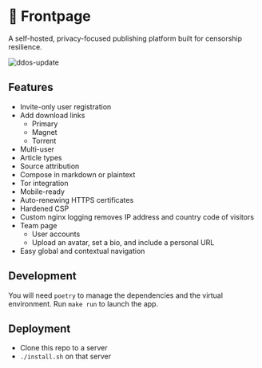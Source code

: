 # 📰 Frontpage
A self-hosted, privacy-focused publishing platform built for censorship resilience.

![ddos-update](https://github.com/scidsg/frontpage/assets/28545431/c30b0672-ba9b-45c4-8b8c-7c1b45f5f318)

## Features
- Invite-only user registration
- Add download links
  - Primary
  - Magnet
  - Torrent
- Multi-user
- Article types
- Source attribution
- Compose in markdown or plaintext
- Tor integration
- Mobile-ready
- Auto-renewing HTTPS certificates
- Hardened CSP
- Custom nginx logging removes IP address and country code of visitors
- Team page
  - User accounts
  - Upload an avatar, set a bio, and include a personal URL
- Easy global and contextual navigation

## Development

You will need `poetry` to manage the dependencies and the virtual environment.
Run `make run` to launch the app.

## Deployment

- Clone this repo to a server
- `./install.sh` on that server
